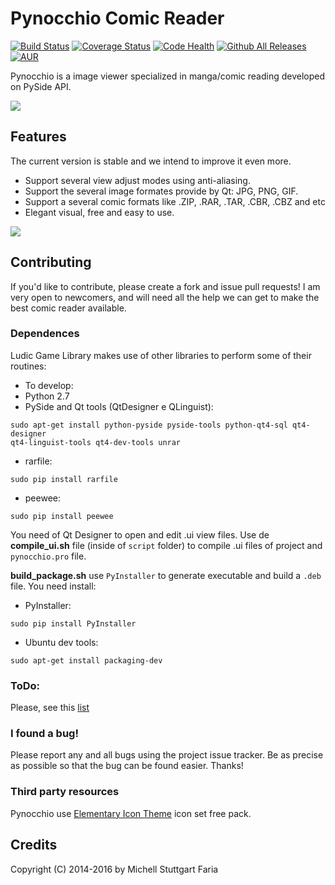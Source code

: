 Pynocchio Comic Reader
==================
[![Build Status](https://travis-ci.org/mstuttgart/pynocchio-comic-reader.svg?branch=master)](https://travis-ci.org/mstuttgart/pynocchio-comic-reader)
[![Coverage Status](https://coveralls.io/repos/github/mstuttgart/pynocchio-comic-reader/badge.svg?branch=master)](https://coveralls.io/github/mstuttgart/pynocchio-comic-reader?branch=master)
[![Code Health](https://landscape.io/github/mstuttgart/pynocchio-comic-reader/master/landscape.svg?style=flat)](https://landscape.io/github/mstuttgart/pynocchio-comic-reader/master)
[![Github All Releases](https://img.shields.io/github/downloads/mstuttgart/pynocchio-comic-reader/total.svg?maxAge=2592000?style=plastic)](https://github.com/mstuttgart/pynocchio-comic-reader/releases)
[![AUR](https://img.shields.io/aur/license/yaourt.svg?maxAge=2592000?style=plastic)](https://pt.wikipedia.org/wiki/GNU_General_Public_License)

Pynocchio is a image viewer specialized in manga/comic reading
developed on PySide API.

![](https://lh3.googleusercontent.com/-p0TtjyX-GgM/VwwYhAAUjrI/AAAAAAAAF04/_JSom_IMmasZfnRn4EPhxKejjj_9aHzYwCCo/s1152-Ic42/snapshot11.png)

## Features
The current version is stable and we intend to improve it even more.

* Support several view adjust modes using anti-aliasing.
* Support the several image formates provide by Qt: JPG, PNG, GIF.
* Support a several comic formats like .ZIP, .RAR, .TAR, .CBR, .CBZ and etc
* Elegant visual, free and easy to use.

![](https://lh3.googleusercontent.com/-pedd53CIEtc/VwwYg1TpnoI/AAAAAAAAF04/gOJWtN5XZwYwQT_IBwYQEk-sYhqrw_owgCCo/s1152-Ic42/snapshot12.png)

## Contributing
If you'd like to contribute, please create a fork and issue pull requests! I am
very open to newcomers, and will need all the help we can get to make the best
comic reader available.

### Dependences
Ludic Game Library makes use of other libraries to perform some of their routines:

* To develop:
* Python 2.7
* PySide and Qt tools (QtDesigner e QLinguist): 
```
sudo apt-get install python-pyside pyside-tools python-qt4-sql qt4-designer 
qt4-linguist-tools qt4-dev-tools unrar
```
* rarfile: 
```
sudo pip install rarfile
```
* peewee: 
```
sudo pip install peewee
```

You need of Qt Designer to open and edit .ui view files.
Use de **compile_ui.sh** file (inside of `script` folder) to compile .ui 
files of project and `pynocchio.pro` file.

**build_package.sh** use `PyInstaller` to generate executable and build a `.deb` file.
You need install:

* PyInstaller:
```
sudo pip install PyInstaller
```

* Ubuntu dev tools:
```
sudo apt-get install packaging-dev
```

### ToDo:
Please, see this [list](https://github.com/mstuttgart/pynocchio-comic-reader/issues/21)

### I found a bug!
Please report any and all bugs using the project issue
tracker. Be as precise as possible so that the bug can be found easier. Thanks!

### Third party resources
Pynocchio use [Elementary Icon Theme](https://github.com/opengraphix/elementary3-icon-theme) icon set free pack.

## Credits
Copyright (C) 2014-2016 by Michell Stuttgart Faria
